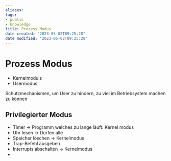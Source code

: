 ```yaml
---
aliases: 
tags: 
- public
- knowledge
title: Prozess Modus
date created: "2023-05-02T09:25:28"
date modified: "2023-05-02T09:25:29"
---
```


# Prozess Modus

- Kernelmoduls
- Usermodus

Schutzmechanismen, um User zu hindern, zu viel im Betriebsystem machen zu können

## Privilegierter Modus
- Timer -> Programm welches zu lange läuft: Kernel modus
- Uhr lesen -> Dürfen alle
- Speicher löschen -> Kernelmodus
- Trap-Befehl ausgeben
- Interrupts abschalten -> Kernelmodus
- 